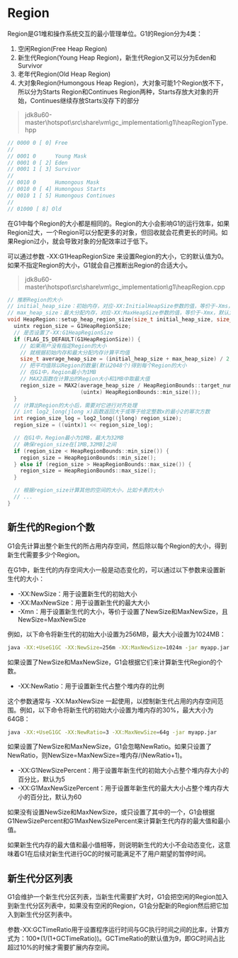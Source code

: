 # Region

Region是G1堆和操作系统交互的最小管理单位。G1的Region分为4类：

1. 空闲Region(Free Heap Region)
2. 新生代Region(Young Heap Region)，新生代Region又可以分为Eden和Survivor
3. 老年代Region(Old Heap Region)
4. 大对象Region(Humongous Heap Region)，大对象可能1个Region放不下，所以分为Starts Region和Continues Region两种，Starts存放大对象的开始，Continues继续存放Starts没存下的部分

> jdk8u60-master\hotspot\src\share\vm\gc_implementation\g1\heapRegionType.hpp
```cpp
// 0000 0 [ 0] Free
//
// 0001 0      Young Mask
// 0001 0 [ 2] Eden
// 0001 1 [ 3] Survivor
//
// 0010 0      Humongous Mask
// 0010 0 [ 4] Humongous Starts
// 0010 1 [ 5] Humongous Continues
//
// 01000 [ 8] Old
```

在G1中每个Region的大小都是相同的。Region的大小会影响G1的运行效率，如果Region过大，一个Region可以分配更多的对象，但回收就会花费更长的时间。如果Region过小，就会导致对象的分配效率过于低下。

可以通过参数 -XX:G1HeapRegionSize 来设置Region的大小，它的默认值为0。如果不指定Region的大小，G1就会自己推断出Region的合适大小。

> jdk8u60-master\hotspot\src\share\vm\gc_implementation\g1\heapRegion.cpp
```cpp
// 推断Region的大小
// initial_heap_size：初始内存，对应-XX:InitialHeapSize参数的值，等价于-Xms，默认为0
// max_heap_size：最大分配内存，对应-XX:MaxHeapSize参数的值，等价于-Xmx，默认为96MB
void HeapRegion::setup_heap_region_size(size_t initial_heap_size, size_t max_heap_size) {
  uintx region_size = G1HeapRegionSize;
  // 是否设置了-XX:G1HeapRegionSize
  if (FLAG_IS_DEFAULT(G1HeapRegionSize)) {
    // 如果用户没有指定Region的大小
    // 就根据初始内存和最大分配内存计算平均值
    size_t average_heap_size = (initial_heap_size + max_heap_size) / 2;
    // 把平均值除以Region的数量(默认2048个)得到每个Region的大小
    // 在G1中，Region最小为1MB
    // MAX2函数在计算出的Region大小和1MB中取最大值
    region_size = MAX2(average_heap_size / HeapRegionBounds::target_number(),
                       (uintx) HeapRegionBounds::min_size());
  }
  // 计算出Region的大小后，需要对它进行对齐处理
  // int log2_long(jlong x)函数返回大于或等于给定整数x的最小2的幂次方数
  int region_size_log = log2_long((jlong) region_size);
  region_size = ((uintx)1 << region_size_log);

  // 在G1中，Region最小为1MB，最大为32MB
  // 确保region_size在[1MB,32MB]之间
  if (region_size < HeapRegionBounds::min_size()) {
    region_size = HeapRegionBounds::min_size();
  } else if (region_size > HeapRegionBounds::max_size()) {
    region_size = HeapRegionBounds::max_size();
  }

  // 根据region_size计算其他的空间的大小，比如卡表的大小
  // ...
}
```

## 新生代的Region个数

G1会先计算出整个新生代的所占用内存空间，然后除以每个Region的大小，得到新生代需要多少个Region。

在G1中，新生代的内存空间大小一般是动态变化的，可以通过以下参数来设置新生代的大小：

- -XX:NewSize：用于设置新生代的初始大小
- -XX:MaxNewSize：用于设置新生代的最大大小
- -Xmn：用于设置新生代的大小，等价于设置了NewSize和MaxNewSize，且NewSize=MaxNewSize

例如，以下命令将新生代的初始大小设置为256MB，最大大小设置为1024MB：
```sh
java -XX:+UseG1GC -XX:NewSize=256m -XX:MaxNewSize=1024m -jar myapp.jar
```

如果设置了NewSize和MaxNewSize，G1会根据它们来计算新生代Region的个数。

- -XX:NewRatio：用于设置新生代占整个堆内存的比例

这个参数通常与 -XX:MaxNewSize 一起使用，以控制新生代占用的内存空间范围。例如，以下命令将新生代的初始大小设置为堆内存的30%，最大大小为64GB：
```sh
java -XX:+UseG1GC -XX:NewRatio=3 -XX:MaxNewSize=64g -jar myapp.jar
```

如果设置了NewSize和MaxNewSize，G1会忽略NewRatio。如果只设置了NewRatio，则NewSize=MaxNewSize=堆内存/(NewRatio+1)。

- -XX:G1NewSizePercent：用于设置年新生代的初始大小占整个堆内存大小的百分比，默认为5
- -XX:G1MaxNewSizePercent：用于设置年新生代的最大大小占整个堆内存大小的百分比，默认为60

如果没有设置NewSize和MaxNewSize，或只设置了其中的一个，G1会根据G1NewSizePercent和G1MaxNewSizePercent来计算新生代内存的最大值和最小值。

如果新生代内存的最大值和最小值相等，则说明新生代的大小不会动态变化，这意味着G1在后续对新生代进行GC的时候可能满足不了用户期望的暂停时间。

## 新生代分区列表

G1会维护一个新生代分区列表，当新生代需要扩大时，G1会把空闲的Region加入到新生代分区列表中，如果没有空闲的Region，G1会分配新的Region然后把它加入到新生代分区列表中。

参数-XX:GCTimeRatio用于设置程序运行时间与GC执行时间之间的比率，计算方式为：100*(1/(1+GCTimeRatio))。GCTimeRatio的默认值为9，即GC时间占比超过10%的时候才需要扩展内存空间。

